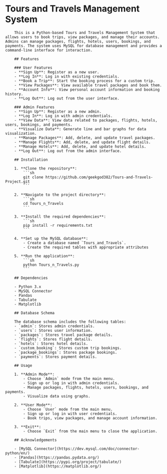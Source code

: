 # Tours and Travels Management System

        This is a Python-based Tours and Travels Management System that allows users to book trips, view packages, and manage their accounts. Admins can manage packages, flights, hotels, users, bookings, and payments. The system uses MySQL for database management and provides a command-line interface for interaction.

        ## Features

        ### User Features
        - **Sign Up**: Register as a new user.
        - **Log In**: Log in with existing credentials.
        - **Book a Trip**: Start the booking process for a custom trip.
        - **View Packages**: View available travel packages and book them.
        - **Account Info**: View personal account information and booking history.
        - **Log Out**: Log out from the user interface.

        ### Admin Features
        - **Sign Up**: Register as a new admin.
        - **Log In**: Log in with admin credentials.
        - **View Data**: View data related to packages, flights, hotels, users, bookings, and payments.
        - **Visualize Data**: Generate line and bar graphs for data visualization.
        - **Manage Packages**: Add, delete, and update travel packages.
        - **Manage Flights**: Add, delete, and update flight details.
        - **Manage Hotels**: Add, delete, and update hotel details.
        - **Log Out**: Log out from the admin interface.

        ## Installation

        1. **Clone the repository**:
            ```sh
            git clone https://github.com/geekgod382/Tours-and-Travels-Project.git
            ```

        2. **Navigate to the project directory**:
            ```sh
            cd Tours_n_Travels
            ```

        3. **Install the required dependencies**:
            ```sh
            pip install -r requirements.txt
            ```

        4. **Set up the MySQL database**:
            - Create a database named `Tours_and_Travels`.
            - Create the required tables with appropriate attributes

        5. **Run the application**:
            ```sh
            python Tours_n_Travels.py
            ```

        ## Dependencies

        - Python 3.x
        - MySQL Connector
        - Pandas
        - Tabulate
        - Matplotlib

        ## Database Schema

        The database schema includes the following tables:
        - `admin`: Stores admin credentials.
        - `users`: Stores user information.
        - `packages`: Stores travel package details.
        - `flights`: Stores flight details.
        - `hotels`: Stores hotel details.
        - `custom_booking`: Stores custom trip bookings.
        - `package_bookings`: Stores package bookings.
        - `payments`: Stores payment details.

        ## Usage

        1. **Admin Mode**:
            - Choose `Admin` mode from the main menu.
            - Sign up or log in with admin credentials.
            - Manage packages, flights, hotels, users, bookings, and payments.
            - Visualize data using graphs.

        2. **User Mode**:
            - Choose `User` mode from the main menu.
            - Sign up or log in with user credentials.
            - Book trips, view packages, and manage account information.

        3. **Exit**:
            - Choose `Exit` from the main menu to close the application.

        ## Acknowledgements

        - [MySQL Connector](https://dev.mysql.com/doc/connector-python/en/)
        - [Pandas](https://pandas.pydata.org/)
        - [Tabulate](https://pypi.org/project/tabulate/)
        - [Matplotlib](https://matplotlib.org/)
